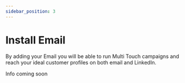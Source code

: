 ```yaml
---
sidebar_position: 3
---
```


# Install Email

By adding your Email you will be able to run Multi Touch campaigns and reach your ideal customer profiles on both email and LinkedIn.

Info coming soon
